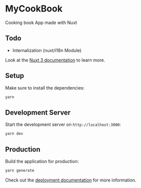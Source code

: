 # MyCookBook

Cooking book App made with Nuxt

## Todo

- Internalization (nuxt/i18n Module)

Look at the [Nuxt 3 documentation](https://nuxt.com/docs/getting-started/introduction) to learn more.

## Setup

Make sure to install the dependencies:

```bash
yarn
```

## Development Server

Start the development server on `http://localhost:3000`:

```bash
yarn dev
```

## Production

Build the application for production:

```bash
yarn generate
```

Check out the [deployment documentation](https://nuxt.com/docs/getting-started/deployment) for more information.
